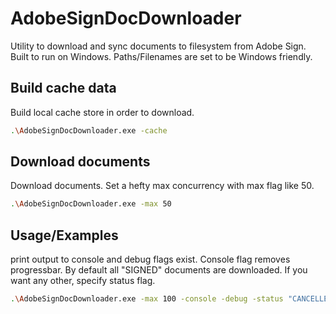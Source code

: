 # AdobeSignDocDownloader
Utility to download and sync documents to filesystem from Adobe Sign. Built to run on Windows. Paths/Filenames are set to be Windows friendly.

## Build cache data
Build local cache store in order to download.

```bash
.\AdobeSignDocDownloader.exe -cache
```
## Download documents 
Download documents. Set a hefty max concurrency with max flag like 50.

```bash
.\AdobeSignDocDownloader.exe -max 50
```



## Usage/Examples
print output to console and debug flags exist.
Console flag removes progressbar. 
By default all "SIGNED" documents are downloaded. If you want any other, specify status flag.

```bash
.\AdobeSignDocDownloader.exe -max 100 -console -debug -status "CANCELLED"
```
